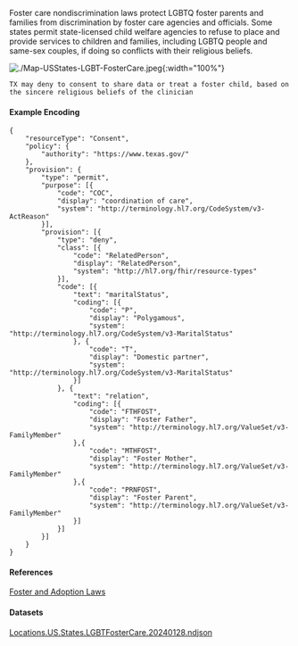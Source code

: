
Foster care nondiscrimination laws protect LGBTQ foster parents and families from discrimination by foster care agencies and officials. Some states permit state-licensed child welfare agencies to refuse to place and provide services to children and families, including LGBTQ people and same-sex couples, if doing so conflicts with their religious beliefs.

![./Map-USStates-LGBT-FosterCare.jpeg](./Map-USStates-LGBT-FosterCare.jpeg){:width="100%"}

`TX may deny to consent to share data or treat a foster child, based on the sincere religious beliefs of the clinician`

#### Example Encoding  

```
{ 
    "resourceType": "Consent",
    "policy": {
        "authority": "https://www.texas.gov/"
    },
    "provision": {
        "type": "permit",
        "purpose": [{
            "code": "COC",
            "display": "coordination of care",
            "system": "http://terminology.hl7.org/CodeSystem/v3-ActReason"
        }],
        "provision": [{
            "type": "deny",
            "class": [{
                "code": "RelatedPerson",
                "display": "RelatedPerson",
                "system": "http://hl7.org/fhir/resource-types"
            }],
            "code": [{
                "text": "maritalStatus",
                "coding": [{
                    "code": "P",
                    "display": "Polygamous",
                    "system": "http://terminology.hl7.org/CodeSystem/v3-MaritalStatus"
                }, {
                    "code": "T",
                    "display": "Domestic partner",
                    "system": "http://terminology.hl7.org/CodeSystem/v3-MaritalStatus"
                }]
            }, {
                "text": "relation",
                "coding": [{
                    "code": "FTHFOST",
                    "display": "Foster Father",
                    "system": "http://terminology.hl7.org/ValueSet/v3-FamilyMember"
                },{
                    "code": "MTHFOST",
                    "display": "Foster Mother",
                    "system": "http://terminology.hl7.org/ValueSet/v3-FamilyMember"
                },{
                    "code": "PRNFOST",
                    "display": "Foster Parent",
                    "system": "http://terminology.hl7.org/ValueSet/v3-FamilyMember"
                }]
            }]
        }]
    }
}
```

#### References  
[Foster and Adoption Laws](https://www.lgbtmap.org/equality-maps/foster_and_adoption_laws)  


#### Datasets
[Locations.US.States.LGBTFosterCare.20240128.ndjson](Locations.US.States.LGBTFosterCare.20240128.ndjson)  